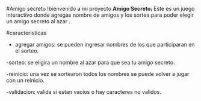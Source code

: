 #Amigo secreto
!bienvenido a mi proyecto **Amigo Secreto**¡ Este es un juego interactivo donde agregas nombre de amigos y los sortea para poder elegir un amigo secreto al azar .

#caracteristicas
- agregar amigos: se pueden ingresar nombres de los que participaran en el sorteo.

-sorteo: se eligira un nombre al azar para que sea tu amigo secreto.

-reinicio: una vez se sortearon todos los nombres se puede volver a jugar con un reinicio.

-validacion: valida si estan vacios o hay caracteres no validos.
